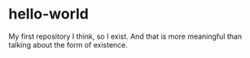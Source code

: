 # hello-world
My first repository
I think, so I exist. And that is more meaningful than talking about the form of existence.
